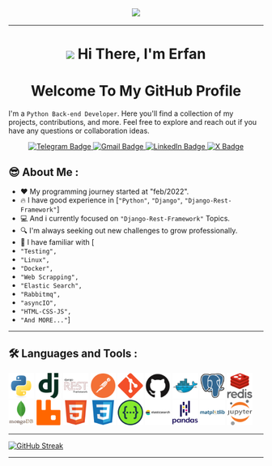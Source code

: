 <div id="header" align="center">
<img src="https://user-images.githubusercontent.com/74038190/212257472-08e52665-c503-4bd9-aa20-f5a4dae769b5.gif" width="100">
</div>

<!--
<div id="badges" align="center">
  <img src="https://komarev.com/ghpvc/?username=erfansafarzad7&style=flat-square&color=blue" alt=""/>
</div>
-->

---

<h1 align="center">
<img src="https://media.giphy.com/media/hvRJCLFzcasrR4ia7z/giphy.gif" width="30px"/> Hi There, I'm Erfan
</h1>

<h1 align="center">
 Welcome To My GitHub Profile
</h1>

 I'm a `Python Back-end Developer`. Here you'll find a collection of my projects, contributions, and more. Feel free to explore and reach out if you have any questions or collaboration ideas.



<div id="badges" align="center">
  
  <a href="https://t.me/erfansafarzad7">
    <img src="https://img.shields.io/badge/Telegram-blue?logo=telegram&logoColor=white&style=for-the-badge" alt="Telegram Badge"/>
  </a>

  <a href="mailto:erfansafarzad7@gmail.com">
    <img src="https://img.shields.io/badge/Gmail-white?logo=gmail&logoColor=red&style=for-the-badge" alt="Gmail Badge"/>
  </a>
  
  <a href="https://www.linkedin.com/in/erfansafarzad7">
    <img src="https://img.shields.io/badge/LinkedIn-blue?logo=linkedin&logoColor=white&style=for-the-badge" alt="LinkedIn Badge"/>
  </a>
  
  <a href="https://twitter.com/Erfansafarzad7">
    <img src="https://img.shields.io/badge/X (twitter)-gray?logo=x&logoColor=black&style=for-the-badge" alt="X Badge"/>
  </a>

</div>



<!--
<div align="center">
<img src="https://user-images.githubusercontent.com/74038190/212748842-9fcbad5b-6173-4175-8a61-521f3dbb7514.gif" width="300">
</div>
-->


<!-- -->


## :sunglasses: About Me :
- :heart: My programming journey started at "feb/2022".
- :fire: I have good experience in [`"Python"`, `"Django"`, `"Django-Rest-Framework"`]
- :computer: And i currently focused on `"Django-Rest-Framework"` Topics.
- :mag: I'm always seeking out new challenges to grow professionally.
- :monocle_face: I have familiar with [
- `"Testing",`
- `"Linux",`                                                                                                            
- `"Docker",`
- `"Web Scrapping",`
- `"Elastic Search",`
- `"Rabbitmq",`
- `"asyncIO",`
- `"HTML-CSS-JS",`
- `"And MORE..."`]

 
<!-- - :star_struck: I'm very intrested to learn [`"Security"`, `"BlockChain"`, `"AI"`] -->


---

## :hammer_and_wrench: Languages and Tools :
<div>
  <img src="https://github.com/devicons/devicon/blob/master/icons/python/python-original.svg" title="python" **alt="python" width="50" height="50" />
  <img src="https://github.com/devicons/devicon/blob/master/icons/django/django-plain.svg" title="django" **alt="django" width="50" height="50" />
  <img src="https://github.com/devicons/devicon/blob/master/icons/djangorest/djangorest-original.svg" title="django-rest-framework" **alt="django-rest-framework" width="50"height="50"/>
  <img src="https://github.com/devicons/devicon/blob/master/icons/postman/postman-original.svg" title="postman" **alt="postman" width="50" height="50" />
  <img src="https://github.com/devicons/devicon/blob/master/icons/git/git-original.svg" title="Git" **alt="git" width="50" height="50" />
  <img src="https://github.com/devicons/devicon/blob/master/icons/github/github-original.svg" title="GitHub" **alt="github" width="50" height="50" />
  <img src="https://github.com/devicons/devicon/blob/master/icons/docker/docker-original.svg" title="docker" **alt="docker" width="50" height="50" />
  <img src="https://github.com/devicons/devicon/blob/master/icons/postgresql/postgresql-original.svg" title="postgresql" **alt="postgresql" width="50" height="50" />
  <img src="https://github.com/devicons/devicon/blob/master/icons/redis/redis-original-wordmark.svg" title="redis" **alt="redis" width="50" height="50" />
  <img src="https://github.com/devicons/devicon/blob/master/icons/mongodb/mongodb-original-wordmark.svg" title="mongodb" **alt="mongodb" width="50" height="50" />
  <img src="https://github.com/devicons/devicon/blob/master/icons/rabbitmq/rabbitmq-original.svg" title="rabbitmq" **alt="rabbitmq" width="50" height="50" />
  <img src="https://github.com/devicons/devicon/blob/master/icons/html5/html5-original.svg" title="html" **alt="html" width="50" height="50" />
  <img src="https://github.com/devicons/devicon/blob/master/icons/css3/css3-original.svg" title="css" **alt="css" width="50" height="50" />
  <img src="https://github.com/devicons/devicon/blob/master/icons/swagger/swagger-original.svg" title="swagger" **alt="swagger" width="50" height="50" />
  <img src="https://github.com/devicons/devicon/blob/master/icons/elasticsearch/elasticsearch-original-wordmark.svg" title="elasticsearch" **alt="elasticsearch" width="50" height="50"/>
  <img src="https://github.com/devicons/devicon/blob/master/icons/pandas/pandas-original-wordmark.svg" title="pandas" **alt="pandas" width="50" height="50" />
  <img src="https://github.com/devicons/devicon/blob/master/icons/matplotlib/matplotlib-original-wordmark.svg" title="matplotlib" **alt="matplotlib" width="50" height="50" />
  <img src="https://github.com/devicons/devicon/blob/master/icons/jupyter/jupyter-original-wordmark.svg" title="jupyter" **alt="jupyter" width="50" height="50" />
</div>

---

[![GitHub Streak](http://github-readme-streak-stats.herokuapp.com?user=erfansafarzad7&theme=dark&background=000000)](https://git.io/streak-stats)

---

<!-- ## :handshake: Get in Touch : -->














